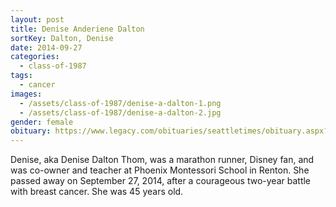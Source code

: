 ```yaml
---
layout: post
title: Denise Anderiene Dalton
sortKey: Dalton, Denise
date: 2014-09-27
categories:
  - class-of-1987
tags:
  - cancer
images:
  - /assets/class-of-1987/denise-a-dalton-1.png
  - /assets/class-of-1987/denise-a-dalton-2.jpg
gender: female
obituary: https://www.legacy.com/obituaries/seattletimes/obituary.aspx?pid=172677059
---
```


Denise, aka Denise Dalton Thom, was a marathon runner, Disney fan, and was co-owner and teacher at Phoenix Montessori School in Renton. She passed away on September 27, 2014, after a courageous two-year battle with breast cancer. She was 45 years old.

